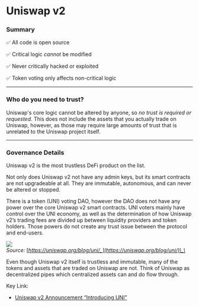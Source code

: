 # Uniswap v2

### Summary

✅ All code is open source

✅ Critical logic _cannot_ be modified

✅ Never critically hacked or exploited

✅ Token voting only affects non-critical logic

***

### Who do you need to trust?

Uniswap's core logic cannot be altered by anyone, so *no trust is required or requested*. This does not include the assets that you actually trade on Uniswap, however, as those may require large amounts of trust that is unrelated to the Uniswap project itself.

***

### **Governance Details**

Uniswap v2 is the most trustless DeFi product on the list.

Not only does Uniswap v2 not have any admin keys, but its smart contracts are not upgradeable at all. They are immutable, autonomous, and can never be altered or stopped.

There is a token \(UNI\) voting DAO, however the DAO does not have any power over the core Uniswap v2 smart contracts. UNI voters mainly have control over the UNI economy, as well as the determination of how Uniswap v2’s trading fees are divided up between liquidity providers and token holders. Those powers do not create any trust issue between the protocol and end-users.

[![](https://cdn.substack.com/image/fetch/w_1456,c_limit,f_auto,q_auto:good,fl_progressive:steep/https%3A%2F%2Fbucketeer-e05bbc84-baa3-437e-9518-adb32be77984.s3.amazonaws.com%2Fpublic%2Fimages%2F6d798365-7edf-4aa5-90cc-02322f52f130_1018x542.png)](https://cdn.substack.com/image/fetch/f_auto,q_auto:good,fl_progressive:steep/https%3A%2F%2Fbucketeer-e05bbc84-baa3-437e-9518-adb32be77984.s3.amazonaws.com%2Fpublic%2Fimages%2F6d798365-7edf-4aa5-90cc-02322f52f130_1018x542.png)  
_Source:_ [_https://uniswap.org/blog/uni/_](https://uniswap.org/blog/uni/)\_\_

Even though Uniswap v2 itself is trustless and immutable, many of the tokens and assets that are traded on Uniswap are not. Think of Uniswap as decentralized pipes which centralized assets can and do flow through.

Key Link:

* [Uniswap v2 Announcement “Introducing UNI”](https://uniswap.org/blog/uni/)

